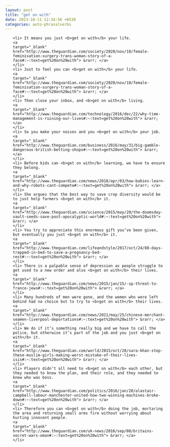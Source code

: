 ```yaml
---
layout: post
title: "get on with"
date: 2023-10-11 12:34:56 +0530
categories: auto-phrasalverbs
---
```

<ol>

    <li> It means you just <b>get on with</b> your life.
    <a 
    target="_blank" 
    href="http://www.theguardian.com/society/2020/nov/10/female-feminisation-surgery-trans-woman-story-of-a-face#:~:text=get%20on%20with"> &rarr; </a>
    </li>
    <li> Just to feel you can <b>get on with</b> your life.
    <a 
    target="_blank" 
    href="http://www.theguardian.com/society/2020/nov/10/female-feminisation-surgery-trans-woman-story-of-a-face#:~:text=get%20on%20with"> &rarr; </a>
    </li>
    <li> Then close your inbox, and <b>get on with</b> living.
    <a 
    target="_blank" 
    href="http://www.theguardian.com/technology/2016/dec/22/why-time-management-is-ruining-our-lives#:~:text=get%20on%20with"> &rarr; </a>
    </li>
    <li> So you make your noises and you <b>get on with</b> your job.
    <a 
    target="_blank" 
    href="http://www.theguardian.com/business/2016/may/31/big-gamble-dangerous-british-betting-shops#:~:text=get%20on%20with"> &rarr; </a>
    </li>
    <li> Before kids can <b>get on with</b> learning, we have to ensure they belong.
    <a 
    target="_blank" 
    href="http://www.theguardian.com/news/2018/apr/03/how-babies-learn-and-why-robots-cant-compete#:~:text=get%20on%20with"> &rarr; </a>
    </li>
    <li> She argues that the best way to save crop diversity would be to just help farmers <b>get on with</b> it.
    <a 
    target="_blank" 
    href="http://www.theguardian.com/science/2015/may/20/the-doomsday-vault-seeds-save-post-apocalyptic-world#:~:text=get%20on%20with"> &rarr; </a>
    </li>
    <li> You try to appreciate this enormous gift you’ve been given, but eventually you just <b>get on with</b> it.
    <a 
    target="_blank" 
    href="http://www.theguardian.com/lifeandstyle/2017/oct/24/88-days-trapped-in-bed-to-save-a-pregnancy-bed-rest#:~:text=get%20on%20with"> &rarr; </a>
    </li>
    <li> There is a palpable sense of depression as people struggle to get used to a new order and also <b>get on with</b> their lives.
    <a 
    target="_blank" 
    href="http://www.theguardian.com/news/2015/jan/15/-sp-threat-to-france-jews#:~:text=get%20on%20with"> &rarr; </a>
    </li>
    <li> Many hundreds of men were gone, and the women who were left behind had no choice but to try to <b>get on with</b> their lives.
    <a 
    target="_blank" 
    href="http://www.theguardian.com/news/2021/may/25/chinese-merchant-seamen-liverpool-deportations#:~:text=get%20on%20with"> &rarr; </a>
    </li>
    <li> We do if it’s something really big and we have to call the police, but otherwise it’s part of the job and you just <b>get on with</b> it.
    <a 
    target="_blank" 
    href="http://www.theguardian.com/world/2015/oct/28/sara-khan-stop-these-muslim-girls-making-worst-mistake-of-their-lives-isis#:~:text=get%20on%20with"> &rarr; </a>
    </li>
    <li> Players didn’t all need to <b>get on with</b> each other, but they needed to know the plan, and their role, and they needed to know who was boss.
    <a 
    target="_blank" 
    href="http://www.theguardian.com/politics/2016/jan/20/alastair-campbell-labour-manchester-united-how-two-winning-machines-broke-down#:~:text=get%20on%20with"> &rarr; </a>
    </li>
    <li> Therefore you can <b>get on with</b> doing the job, mortaring the area and returning small arms fire without worrying about hurting innocent people.
    <a 
    target="_blank" 
    href="http://www.theguardian.com/uk-news/2016/sep/08/britains-secret-wars-oman#:~:text=get%20on%20with"> &rarr; </a>
    </li>